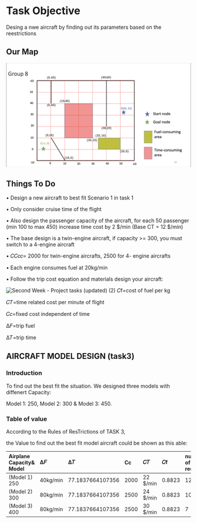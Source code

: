 # Task Objective
Desing a nwe aircraft by finding out its parameters based on the reestrictions

## Our Map
![map](https://github.com/Ken11514/AAE2004_t1_GP8/blob/main/images/map.png)

## Things To Do 
• Design a new aircraft to best fit Scenario 1 in task 1

• Only consider cruise time of the flight

• Also design the passenger capacity of the aircraft,
for each 50 passenger (min 100 to max 450) increase
time cost by 2 $/min (Base CT = 12 $/min)

• The base design is a twin-engine aircraft, if capacity >= 300, you must switch to a 4-engine aircraft

• 𝐶𝐶𝑐𝑐= 2000 for twin-engine aircrafts, 2500 for 4-
engine aircrafts

• Each engine consumes fuel at 20kg/min

• Follow the trip cost equation and materials design your aircraft:

![Second Week - Project tasks (updated) (2)](https://user-images.githubusercontent.com/115149687/199167780-406fd27b-c9f5-4db3-a158-67522affaef7.jpg)
𝐶f=cost of fuel per kg

𝐶𝑇=time related cost per minute of flight

𝐶𝑐=fixed cost independent of time

∆𝐹=trip fuel

∆𝑇=trip time

## AIRCRAFT MODEL DESIGN (task3)
###  Introduction
To find out the best fit the situation.  We designed three models with diffenert Capacity: 

Model 1: 250,  Model 2: 300 & Model 3: 450.

### Table of value

According to the Rules of ResTrictions of TASK 3, 

the Value to find out the best fit model aircraft could be shown as this able:

| Airplane Capacity& Model |    ∆𝐹    |∆𝑇        | Cc         |𝐶𝑇          |𝐶f         | number of trip required  |   total cost  |
| :--------         | :------- | :------- |:---------  | :--------- |:--------   | :--------| :--------|
| (Model 1) 250 | 40kg/min        | 77.1837664107356           | 2000          |  22  $/min        | 0.8823           | 12   | $77064 |
| (Model 2) 300|  80kg/min        | 77.1837664107356           | 2500          |  24  $/min        | 0.8823           | 10   | $98003 |                
| (Model 3) 400|  80kg/min        | 77.1837664107356           | 2500          |  30  $/min        | 0.8823           | 7    | $71844 |              
